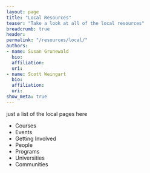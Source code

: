```yaml
---
layout: page
title: "Local Resources"
teaser: "Take a look at all of the local resources"
breadcrumb: true
header:
permalink: "/resources/local/"
authors: 
- name: Susan Grunewald
  bio:
  affiliation:
  uri:
- name: Scott Weingart
  bio:
  affiliation:
  uri:
show_meta: true
---
```

just a list of the local pages here
* Courses
* Events
* Getting Involved
* People
* Programs
* Universities
* Communities